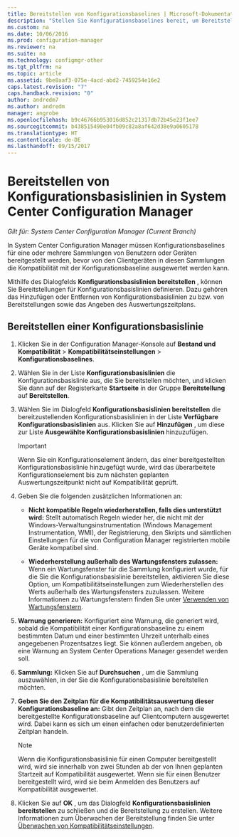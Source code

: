 ```yaml
---
title: Bereitstellen von Konfigurationsbaselines | Microsoft-Dokumentation
description: "Stellen Sie Konfigurationsbaselines bereit, um Bereitstellungen von Konfigurationsbaselines zu definieren und um Konfigurationsbaselines zu Bereitstellungen hinzuzufügen oder aus diesen zu entfernen."
ms.custom: na
ms.date: 10/06/2016
ms.prod: configuration-manager
ms.reviewer: na
ms.suite: na
ms.technology: configmgr-other
ms.tgt_pltfrm: na
ms.topic: article
ms.assetid: 9be8aaf3-075e-4acd-abd2-7459254e16e2
caps.latest.revision: "7"
caps.handback.revision: "0"
author: andredm7
ms.author: andredm
manager: angrobe
ms.openlocfilehash: b9c46766b953016d852c21317db72b45e23f1ee7
ms.sourcegitcommit: b438515490e04fb09c82a8af642d38e9a0605178
ms.translationtype: HT
ms.contentlocale: de-DE
ms.lasthandoff: 09/15/2017
---
```

# <a name="how-to-deploy-configuration-baselines-in-system-center-configuration-manager"></a>Bereitstellen von Konfigurationsbasislinien in System Center Configuration Manager

*Gilt für: System Center Configuration Manager (Current Branch)*

In System Center Configuration Manager müssen Konfigurationsbaselines für eine oder mehrere Sammlungen von Benutzern oder Geräten bereitgestellt werden, bevor von den Clientgeräten in diesen Sammlungen die Kompatibilität mit der Konfigurationsbaseline ausgewertet werden kann.  

Mithilfe des Dialogfelds **Konfigurationsbasislinien bereitstellen** , können Sie Bereitstellungen für Konfigurationsbasislinien definieren. Dazu gehören das Hinzufügen oder Entfernen von Konfigurationsbasislinien zu bzw. von Bereitstellungen sowie das Angeben des Auswertungszeitplans.  

## <a name="deploy-a-configuration-baseline"></a>Bereitstellen einer Konfigurationsbasislinie  

1.  Klicken Sie in der Configuration Manager-Konsole auf **Bestand und Kompatibilität** > **Kompatibilitätseinstellungen** > **Konfigurationsbaselines**.  

3.  Wählen Sie in der Liste **Konfigurationsbasislinien** die Konfigurationsbasislinie aus, die Sie bereitstellen möchten, und klicken Sie dann auf der Registerkarte **Startseite** in der Gruppe **Bereitstellung** auf **Bereitstellen**.  

4.  Wählen Sie im Dialogfeld **Konfigurationsbasislinien bereitstellen** die bereitzustellenden Konfigurationsbasislinien in der Liste **Verfügbare Konfigurationsbasislinien** aus. Klicken Sie auf **Hinzufügen** , um diese zur Liste **Ausgewählte Konfigurationsbasislinien** hinzuzufügen.  

    > [!IMPORTANT]  
    >  Wenn Sie ein Konfigurationselement ändern, das einer bereitgestellten Konfigurationsbasislinie hinzugefügt wurde, wird das überarbeitete Konfigurationselement bis zum nächsten geplanten Auswertungszeitpunkt nicht auf Kompatibilität geprüft.  

5.  Geben Sie die folgenden zusätzlichen Informationen an:  

    -   **Nicht kompatible Regeln wiederherstellen, falls dies unterstützt wird:** Stellt automatisch Regeln wieder her, die nicht mit der Windows-Verwaltungsinstrumentation (Windows Management Instrumentation, WMI), der Registrierung, den Skripts und sämtlichen Einstellungen für die von Configuration Manager registrierten mobile Geräte kompatibel sind.  

    -   **Wiederherstellung außerhalb des Wartungsfensters zulassen:** Wenn ein Wartungsfenster für die Sammlung konfiguriert wurde, für die Sie die Konfigurationsbasislinie bereitstellen, aktivieren Sie diese Option, um Kompatibilitätseinstellungen zum Wiederherstellen des Werts außerhalb des Wartungsfensters zuzulassen. Weitere Informationen zu Wartungsfenstern finden Sie unter [Verwenden von Wartungsfenstern](/sccm/core/clients/manage/collections/use-maintenance-windows).  

6.  **Warnung generieren:** Konfiguriert eine Warnung, die generiert wird, sobald die Kompatibilität einer Konfigurationsbaseline zu einem bestimmten Datum und einer bestimmten Uhrzeit unterhalb eines angegebenen Prozentsatzes liegt. Sie können außerdem angeben, ob eine Warnung an System Center Operations Manager gesendet werden soll.  

7.  **Sammlung:** Klicken Sie auf **Durchsuchen** , um die Sammlung auszuwählen, in der Sie die Konfigurationsbasislinie bereitstellen möchten.  

8.  **Geben Sie den Zeitplan für die Kompatibilitätsauswertung dieser Konfigurationsbaseline an:** Gibt den Zeitplan an, nach dem die bereitgestellte Konfigurationsbaseline auf Clientcomputern ausgewertet wird. Dabei kann es sich um einen einfachen oder benutzerdefinierten Zeitplan handeln.  

    > [!NOTE]  
    >  Wenn die Konfigurationsbasislinie für einen Computer bereitgestellt wird, wird sie innerhalb von zwei Stunden ab der von Ihnen geplanten Startzeit auf Kompatibilität ausgewertet. Wenn sie für einen Benutzer bereitgestellt wird, wird sie beim Anmelden des Benutzers auf Kompatibilität ausgewertet.  

9. Klicken Sie auf **OK** , um das Dialogfeld **Konfigurationsbasislinien bereitstellen** zu schließen und die Bereitstellung zu erstellen. Weitere Informationen zum Überwachen der Bereitstellung finden Sie unter [Überwachen von Kompatibilitätseinstellungen](/sccm/compliance/deploy-use/monitor-compliance-settings).  
